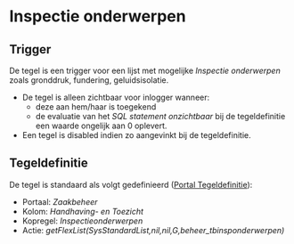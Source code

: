 # Inspectie onderwerpen

## Trigger

De tegel is een trigger voor een lijst met mogelijke _Inspectie onderwerpen_ zoals gronddruk, fundering, geluidsisolatie.

- De tegel is alleen zichtbaar voor inlogger wanneer:
  - deze aan hem/haar is toegekend
  - de evaluatie van het _SQL statement onzichtbaar_ bij de tegeldefinitie een waarde ongelijk aan 0 oplevert.
- Een tegel is disabled indien zo aangevinkt bij de tegeldefinitie.

## Tegeldefinitie

De tegel is standaard als volgt gedefinieerd ([Portal Tegeldefinitie](../../../../instellen_inrichten/portaldefinitie/portal_tegel.md)):

- Portaal: _Zaakbeheer_
- Kolom: _Handhaving- en Toezicht_
- Kopregel: _Inspectieonderwerpen_
- Actie: _getFlexList(SysStandardList,nil,nil,G,beheer_tbinsponderwerpen)_
